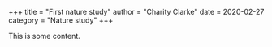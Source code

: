 +++
title = "First nature study"
author = "Charity Clarke"
date = 2020-02-27
category = "Nature study"
+++

This is some content.
